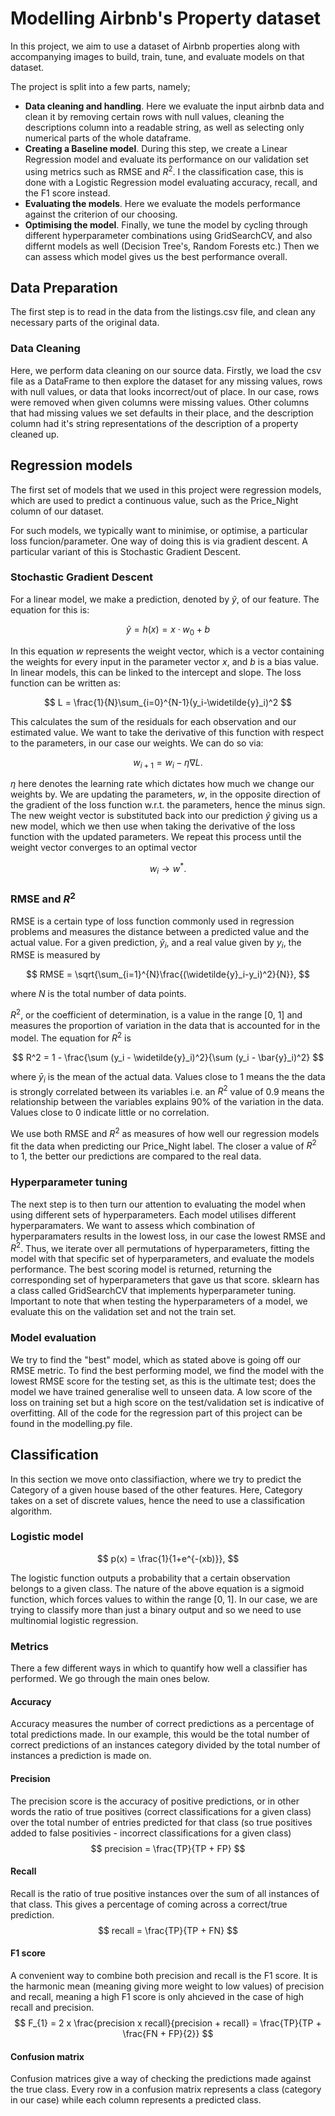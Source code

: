 # Modelling Airbnb's Property dataset

In this project, we aim to use a dataset of Airbnb properties along with accompanying images to build, train, tune, and evaluate models on that dataset.

The project is split into a few parts, namely;
- **Data cleaning and handling**. Here we evaluate the input airbnb data and clean it by removing certain rows with null values, cleaning the descriptions column into a readable string, as well as selecting only numerical parts of the whole dataframe.
- **Creating a Baseline model**. During this step, we create a Linear Regression model and evaluate its performance on our validation set using metrics such as RMSE and $R^2$. I the classification case, this is done with a Logistic Regression model evaluating accuracy, recall, and the F1 score instead.
- **Evaluating the models**. Here we evaluate the models performance against the criterion of our choosing.
- **Optimising the model**. Finally, we tune the model by cycling through different hyperparameter combinations using GridSearchCV, and also differnt models as well (Decision Tree's, Random Forests etc.) Then we can assess which model gives us the best performance overall.

## Data Preparation
The first step is to read in the data from the listings.csv file, and clean any necessary parts of the original data.

### Data Cleaning ###
Here, we perform data cleaning on our source data. Firstly, we load the csv file as a DataFrame to then explore the dataset for any missing values, rows with null values, or data that looks incorrect/out of place. In our case, rows were removed when given columns were missing values. Other columns that had missing values we set defaults in their place, and the description column had it's string representations of the description of a property cleaned up.

## Regression models
The first set of models that we used in this project were regression models, which are used to predict a continuous value, such as the Price_Night column of our dataset.

For such models, we typically want to minimise, or optimise, a particular loss funcion/parameter. One way of doing this is via gradient descent. A particular variant of this is Stochastic Gradient Descent.

### Stochastic Gradient Descent
For a linear model, we make a prediction, denoted by $\widetilde{y}$, of our feature. The equation for this is:

$$
\widetilde{y} = h(x) = x \cdot w_0+b
$$

In this equation $w$ represents the weight vector, which is a vector containing the weights for every input in the parameter vector $x$, and $b$ is a bias value. In linear models, this can be linked to the intercept and slope. The loss function can be written as:

$$
L = \frac{1}{N}\sum_{i=0}^{N-1}(y_i-\widetilde{y}_i)^2
$$

This calculates the sum of the residuals for each observation and our estimated value. We want to take the derivative of this function with respect to the parameters, in our case our weights. We can do so via:

$$
w_{i+1} = w_i - \eta \nabla L.
$$

$\eta$ here denotes the learning rate which dictates how much we change our weights by. We are updating the parameters, $w$, in the opposite direction of the gradient of the loss function w.r.t. the parameters, hence the minus sign. The new weight vector is substituted back into our prediction $\widetilde{y}$ giving us a new model, which we then use when taking the derivative of the loss function with the updated parameters. We repeat this process until the weight vector converges to an optimal vector

$$
w_i \longrightarrow{} w^*.
$$

### RMSE and $R^2$
RMSE is a certain type of loss function commonly used in regression problems and measures the distance between a predicted value and the actual value. For a given prediction, $\widetilde{y}_i$, and a real value given by ${y}_i$, the RMSE is measured by

$$
RMSE = \sqrt{\sum_{i=1}^{N}\frac{(\widetilde{y}_i-y_i)^2}{N}},
$$

where $N$ is the total number of data points.

$R^2$, or the coefficient of determination, is a value in the range [0, 1] and measures the proportion of variation in the data that is accounted for in the model. The equation for $R^2$ is

$$
R^2 = 1 - \frac{\sum (y_i - \widetilde{y}_i)^2}{\sum (y_i - \bar{y}_i)^2}
$$

where $\bar{y}_i$ is the mean of the actual data. Values close to 1 means the the data is strongly correlated between its variables i.e. an $R^2$ value of 0.9 means the relationship between the variables explains 90% of the variation in the data. Values close to 0 indicate little or no correlation.

We use both RMSE and $R^2$ as measures of how well our regression models fit the data when predicting our Price_Night label. The closer a value of $R^2$ to 1, the better our predictions are compared to the real data.

### Hyperparameter tuning
The next step is to then turn our attention to evaluating the model when using different sets of hyperparameters. Each model utilises different hyperparamaters. We want to assess which combination of hyperparamaters results in the lowest loss, in our case the lowest RMSE and $R^2$. Thus, we iterate over all permutations of hyperparameters, fitting the model with that specific set of hyperparameters, and evaluate the models performance. The best scoring model is returned, returning the corresponding set of hyperparameters that gave us that score. sklearn has a class called GridSearchCV that implements hyperparameter tuning. Important to note that when testing the hyperparameters of a model, we evaluate this on the validation set and not the train set.

### Model evaluation
We try to find the "best" model, which as stated above is going off our RMSE metric. To find the best performing model, we find the model with the lowest RMSE score for the testing set, as this is the ultimate test; does the model we have trained generalise well to unseen data. A low score of the loss on training set but a high score on the test/validation set is indicative of overfitting. All of the code for the regression part of this project can be found in the modelling.py file.

## Classification
In this section we move onto classifiaction, where we try to predict the Category of a given house based of the other features. Here, Category takes on a set of discrete values, hence the need to use a classification algorithm.

### Logistic model
$$
p(x) = \frac{1}{1+e^{-(xb)}},
$$

The logistic function outputs a probability that a certain observation belongs to a given class. The nature of the above equation is a sigmoid function, which forces values to within the range [0, 1]. In our case, we are trying to classify more than just a binary output and so we need to use multinomial logistic regression.

### Metrics
There a few different ways in which to quantify how well a classifier has performed. We go through the main ones below.

#### Accuracy
Accuracy measures the number of correct predictions as a percentage of total predictions made. In our example, this would be the total number of correct predictions of an instances category divided by the total number of instances a prediction is made on.

#### Precision
The precision score is the accuracy of positive predictions, or in other words the ratio of true positives (correct classifications for a given class) over the total number of entries predicted for that class (so true positives added to false positivies - incorrect classifications for a given class)
$$
precision = \frac{TP}{TP + FP}
$$

#### Recall
Recall is the ratio of true positive instances over the sum of all instances of that class. This gives a percentage of coming across a correct/true prediction.
$$
recall = \frac{TP}{TP + FN}
$$

#### F1 score
A convenient way to combine both precision and recall is the F1 score. It is the harmonic mean (meaning giving more weight to low values) of precision and recall, meaning a high F1 score is only ahcieved in the case of high recall and precision.
$$
F_{1} = 2 x \frac{precision x recall}{precision + recall} = \frac{TP}{TP + \frac{FN + FP}{2}}
$$

#### Confusion matrix
Confusion matrices give a way of checking the predictions made against the true class. Every row in a confusion matrix represents a class (category in our case) while each column represents a predicted class.


